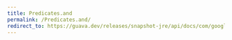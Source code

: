 ```yaml
---
title: Predicates.and
permalink: /Predicates.and/
redirect_to: https://guava.dev/releases/snapshot-jre/api/docs/com/google/common/base/Predicates.html#and-java.lang.Iterable-
---
```


